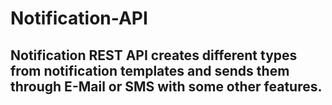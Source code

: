# Notification-API
## Notification REST API creates different types from notification templates and sends them through E-Mail or SMS with some other features.
